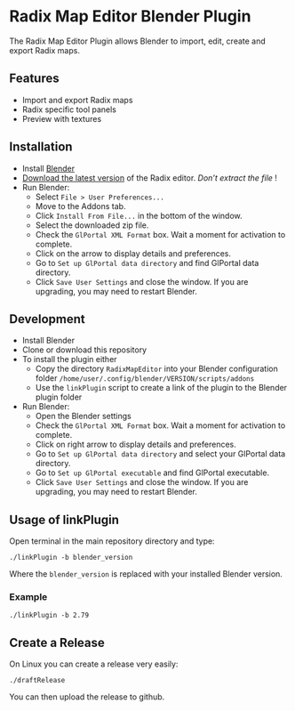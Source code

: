 

# Radix Map Editor Blender Plugin
The Radix Map Editor Plugin allows Blender to import, edit, create and export Radix maps.

## Features
- Import and export Radix maps
- Radix specific tool panels
- Preview with textures

## Installation
- Install [Blender](http://www.blender.org/download/)
- [Download the latest version](https://github.com/GlPortal/map-editor/releases/) of the Radix editor. *Don’t extract the file* !
- Run Blender:
  - Select `File > User Preferences...`
  - Move to the Addons tab.
  - Click `Install From File...` in the bottom of the window.
  - Select the downloaded zip file.
  - Check the `GlPortal XML Format` box. Wait a moment for activation to complete.
  - Click on the arrow to display details and preferences.
  - Go to `Set up GlPortal data directory` and find GlPortal data directory.
  - Click `Save User Settings` and close the window.
If you are upgrading, you may need to restart Blender.

## Development
-   Install Blender
-   Clone or download this repository
-   To install the plugin either
    -   Copy the directory `RadixMapEditor` into your Blender configuration folder `/home/user/.config/blender/VERSION/scripts/addons`
    -   Use the `linkPlugin` script to create a link of the plugin to the Blender plugin folder
-   Run Blender:
    -  Open the Blender settings
    -  Check the `GlPortal XML Format` box. Wait a moment for activation to complete.
    -  Click on right arrow to display details and preferences.
    -  Go to `Set up GlPortal data directory` and select your GlPortal data directory.
    -  Go to `Set up GlPortal executable` and find GlPortal executable.
    -  Click `Save User Settings` and close the window. If you are upgrading, you may need to restart Blender.


## Usage of linkPlugin

Open terminal in the main repository directory and type:

```
./linkPlugin -b blender_version
```

Where the `blender_version` is replaced with your installed Blender version.

### Example
```
./linkPlugin -b 2.79
```

## Create a Release
On Linux you can create a release very easily:
```
./draftRelease
```

You can then upload the release to github.
